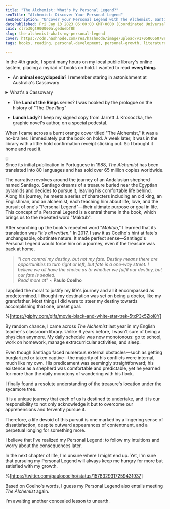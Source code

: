 ```yaml
---
title: "The Alchemist: What's My Personal Legend?"
seoTitle: "Alchemist: Discover Your Personal Legend"
seoDescription: "Uncover your Personal Legend with The Alchemist, Santiago's journey revealing life, love, destiny, and hidden lessons to embrace your path"
datePublished: Fri Jan 13 2023 06:00:00 GMT+0000 (Coordinated Universal Time)
cuid: clro30gt900000algeduebf8h
slug: the-alchemist-whats-my-personal-legend
cover: https://cdn.hashnode.com/res/hashnode/image/upload/v1705866607894/c603b531-df55-4d92-9220-46302b1a2b80.jpeg
tags: books, reading, personal-development, personal-growth, literature

---
```


In the 4th grade, I spent many hours on my local public library's online system, placing a myriad of books on hold. I wanted to read **everything.**

* An **animal encyclopedia**? I remember staring in astonishment at Australia's Cassowary
    

<details data-node-type="hn-details-summary"><summary>What's a Cassowary</summary><div data-type="detailsContent">Cassowaries are the third tallest bird in the world with an adult standing up to six feet tall. The feathers of the body are black and hair-like. The bare skin of the head and fore-neck is blue, while the rear of the neck is red. Also...they're considered the world's most deadly bird.</div></details>

* The **Lord of the Rings** series? I was hooked by the prologue on the history of "The *One Ring*"
    
* **Lunch Lady**? I keep my signed copy from Jarrett J. Krosoczka, the graphic novel's author, on a special pedestal.
    

When I came across a burnt orange cover titled "The Alchemist," it was a no-brainer. I immediately put the book on hold. A week later, it was in the library with a little hold confirmation receipt sticking out. So I brought it home and read it.

<div data-node-type="callout">
<div data-node-type="callout-emoji">💡</div>
<div data-node-type="callout-text">Since its initial publication in Portuguese in 1988, <em>The Alchemist</em> has been translated into 80 languages and has sold over 65 million copies worldwide.</div>
</div>

The narrative revolves around the journey of an Andalusian shepherd named Santiago. Santiago dreams of a treasure buried near the Egyptian pyramids and decides to pursue it, leaving his comfortable life behind. Along his journey, he meets a series of characters including an old king, an Englishman, and an alchemist, each teaching him about life, love, and the pursuit of one's "Personal Legend"—their ultimate purpose or goal in life. This concept of a Personal Legend is a central theme in the book, which brings us to the repeated word "Maktub".

After searching up the book's repeated word "*Maktub*," I learned that its translation was "*It's all written.*" In 2017, I saw it as Coelho's hint at fate's unchangeable, obstinate nature. It made perfect sense—Santiago's Personal Legend would force him on a journey, even if the treasure was back at home.

> *"I can control my destiny, but not my fate. Destiny means there are opportunities to turn right or left, but fate is a one-way street. I believe we all have the choice as to whether we fulfil our destiny, but our fate is sealed.  
> Read more at*" ~ **Paulo Coelho**

I applied the moral to justify my life's journey and all it encompassed as predetermined. I thought my destination was set on being a doctor, like my grandfather. Most things I did were to steer my destiny towards accomplishing that one, preset goal.

%[https://giphy.com/gifs/movie-black-and-white-star-trek-5txP3x5Ziol8Y] 

By random chance, I came across *The Alchemist* last year in my English teacher's classroom library. Unlike 6 years before, I wasn't sure of being a physician anymore. My daily schedule was now monotonous: go to school, work on homework, manage extracurricular activities, and sleep.

Even though Santiago faced numerous external obstacles—such as getting burglarized or taken captive—the majority of his conflicts were internal, much like my own. His predicament was seemingly straightforward; his existence as a shepherd was comfortable and predictable, yet he yearned for more than the daily monotony of wandering with his flock.

I finally found a resolute understanding of the treasure's location under the sycamore tree.

It is a unique journey that each of us is destined to undertake, and it is our responsibility to not only acknowledge it but to overcome our apprehensions and fervently pursue it.

Therefore, a life devoid of this pursuit is one marked by a lingering sense of dissatisfaction, despite outward appearances of contentment, and a perpetual longing for something more.

I believe that I've realized my Personal Legend: to follow my intuitions and worry about the consequences later.

In the next chapter of life, I'm unsure where I might end up. Yet, I'm sure that pursuing my Personal Legend will always keep me hungry for more but satisfied with my growth.

%[https://twitter.com/paulocoelho/status/1578329317259431937] 

Based on Coelho's words, I guess my Personal Legend also entails meeting *The Alchemist* again.

I'm awaiting another concealed lesson to unearth.